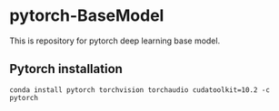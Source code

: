 # pytorch-BaseModel

This is repository for pytorch deep learning base model.

## Pytorch installation

```conda install pytorch torchvision torchaudio cudatoolkit=10.2 -c pytorch```

